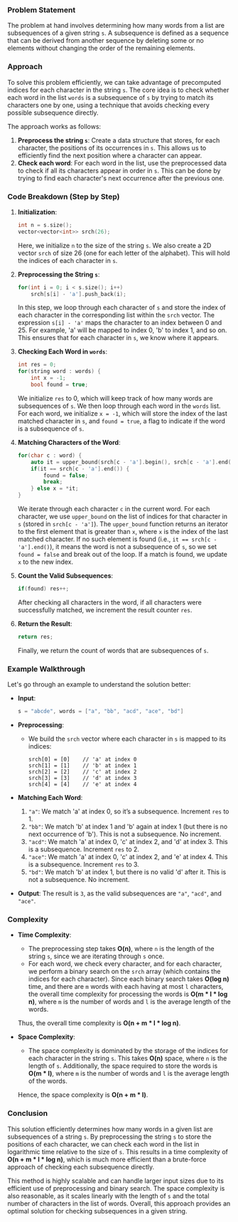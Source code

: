 ### Problem Statement
The problem at hand involves determining how many words from a list are subsequences of a given string `s`. A subsequence is defined as a sequence that can be derived from another sequence by deleting some or no elements without changing the order of the remaining elements.

### Approach
To solve this problem efficiently, we can take advantage of precomputed indices for each character in the string `s`. The core idea is to check whether each word in the list `words` is a subsequence of `s` by trying to match its characters one by one, using a technique that avoids checking every possible subsequence directly.

The approach works as follows:
1. **Preprocess the string `s`**: Create a data structure that stores, for each character, the positions of its occurrences in `s`. This allows us to efficiently find the next position where a character can appear.
2. **Check each word**: For each word in the list, use the preprocessed data to check if all its characters appear in order in `s`. This can be done by trying to find each character's next occurrence after the previous one.

### Code Breakdown (Step by Step)

1. **Initialization**:
   ```cpp
   int n = s.size();
   vector<vector<int>> srch(26);
   ```
   Here, we initialize `n` to the size of the string `s`. We also create a 2D vector `srch` of size 26 (one for each letter of the alphabet). This will hold the indices of each character in `s`.

2. **Preprocessing the String `s`**:
   ```cpp
   for(int i = 0; i < s.size(); i++)
       srch[s[i] - 'a'].push_back(i);
   ```
   In this step, we loop through each character of `s` and store the index of each character in the corresponding list within the `srch` vector. The expression `s[i] - 'a'` maps the character to an index between 0 and 25. For example, 'a' will be mapped to index 0, 'b' to index 1, and so on. This ensures that for each character in `s`, we know where it appears.

3. **Checking Each Word in `words`**:
   ```cpp
   int res = 0;
   for(string word : words) {
       int x = -1;
       bool found = true;
   ```
   We initialize `res` to 0, which will keep track of how many words are subsequences of `s`. We then loop through each word in the `words` list. For each word, we initialize `x = -1`, which will store the index of the last matched character in `s`, and `found = true`, a flag to indicate if the word is a subsequence of `s`.

4. **Matching Characters of the Word**:
   ```cpp
   for(char c : word) {
       auto it = upper_bound(srch[c - 'a'].begin(), srch[c - 'a'].end(), x);
       if(it == srch[c - 'a'].end()) {
           found = false;
           break;
       } else x = *it;
   }
   ```
   We iterate through each character `c` in the current word. For each character, we use `upper_bound` on the list of indices for that character in `s` (stored in `srch[c - 'a']`). The `upper_bound` function returns an iterator to the first element that is greater than `x`, where `x` is the index of the last matched character. If no such element is found (i.e., `it == srch[c - 'a'].end()`), it means the word is not a subsequence of `s`, so we set `found = false` and break out of the loop. If a match is found, we update `x` to the new index.

5. **Count the Valid Subsequences**:
   ```cpp
   if(found) res++;
   ```
   After checking all characters in the word, if all characters were successfully matched, we increment the result counter `res`.

6. **Return the Result**:
   ```cpp
   return res;
   ```
   Finally, we return the count of words that are subsequences of `s`.

### Example Walkthrough

Let's go through an example to understand the solution better:

- **Input**:
  ```cpp
  s = "abcde", words = ["a", "bb", "acd", "ace", "bd"]
  ```

- **Preprocessing**:
  - We build the `srch` vector where each character in `s` is mapped to its indices:
    ```
    srch[0] = [0]    // 'a' at index 0
    srch[1] = [1]    // 'b' at index 1
    srch[2] = [2]    // 'c' at index 2
    srch[3] = [3]    // 'd' at index 3
    srch[4] = [4]    // 'e' at index 4
    ```

- **Matching Each Word**:
  1. `"a"`: We match 'a' at index 0, so it’s a subsequence. Increment `res` to 1.
  2. `"bb"`: We match 'b' at index 1 and 'b' again at index 1 (but there is no next occurrence of 'b'). This is not a subsequence. No increment.
  3. `"acd"`: We match 'a' at index 0, 'c' at index 2, and 'd' at index 3. This is a subsequence. Increment `res` to 2.
  4. `"ace"`: We match 'a' at index 0, 'c' at index 2, and 'e' at index 4. This is a subsequence. Increment `res` to 3.
  5. `"bd"`: We match 'b' at index 1, but there is no valid 'd' after it. This is not a subsequence. No increment.

- **Output**:
  The result is `3`, as the valid subsequences are `"a"`, `"acd"`, and `"ace"`.

### Complexity

- **Time Complexity**:
  - The preprocessing step takes **O(n)**, where `n` is the length of the string `s`, since we are iterating through `s` once.
  - For each word, we check every character, and for each character, we perform a binary search on the `srch` array (which contains the indices for each character). Since each binary search takes **O(log n)** time, and there are `m` words with each having at most `l` characters, the overall time complexity for processing the words is **O(m * l * log n)**, where `m` is the number of words and `l` is the average length of the words.
  
  Thus, the overall time complexity is **O(n + m * l * log n)**.

- **Space Complexity**:
  - The space complexity is dominated by the storage of the indices for each character in the string `s`. This takes **O(n)** space, where `n` is the length of `s`. Additionally, the space required to store the words is **O(m * l)**, where `m` is the number of words and `l` is the average length of the words.
  
  Hence, the space complexity is **O(n + m * l)**.

### Conclusion

This solution efficiently determines how many words in a given list are subsequences of a string `s`. By preprocessing the string `s` to store the positions of each character, we can check each word in the list in logarithmic time relative to the size of `s`. This results in a time complexity of **O(n + m * l * log n)**, which is much more efficient than a brute-force approach of checking each subsequence directly.

This method is highly scalable and can handle larger input sizes due to its efficient use of preprocessing and binary search. The space complexity is also reasonable, as it scales linearly with the length of `s` and the total number of characters in the list of words. Overall, this approach provides an optimal solution for checking subsequences in a given string.